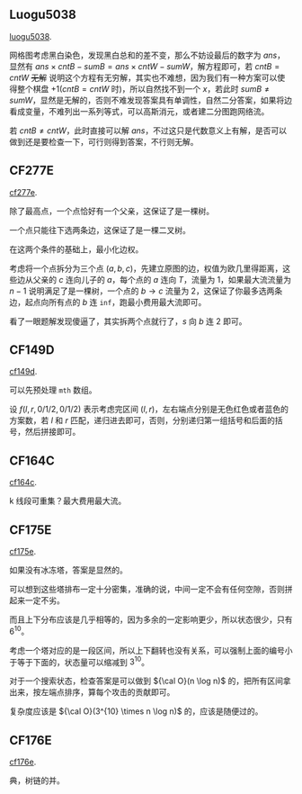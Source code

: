 ## Luogu5038

[luogu5038](https://www.luogu.com.cn/problem/P5038). 

网格图考虑黑白染色，发现黑白总和的差不变，那么不妨设最后的数字为 $ans$，显然有 $ans \times cntB - sumB = ans \times cntW - sumW$，解方程即可，若 $cntB = cntW$ ~~无解~~ 说明这个方程有无穷解，其实也不难想，因为我们有一种方案可以使得整个棋盘 $+1$($cntB = cntW$ 时)，所以自然找不到一个 $x$，若此时 $sumB \neq sumW$，显然是无解的，否则不难发现答案具有单调性，自然二分答案，如果将边看成变量，不难列出一系列等式，可以高斯消元，或者建二分图跑网络流。

若 $cntB \neq cntW$，此时直接可以解 $ans$，不过这只是代数意义上有解，是否可以做到还是要检查一下，可行则得到答案，不行则无解。

## CF277E

[cf277e](https://www.luogu.com.cn/problem/CF277E). 

除了最高点，一个点恰好有一个父亲，这保证了是一棵树。

一个点只能往下选两条边，这保证了是一棵二叉树。

在这两个条件的基础上，最小化边权。

考虑将一个点拆分为三个点 $(a, b, c)$，先建立原图的边，权值为欧几里得距离，这些边从父亲的 $c$ 连向儿子的 $a$，每个点的 $a$ 连向 $T$，流量为 $1$，如果最大流流量为 $n - 1$ 说明满足了是一棵树，一个点的 $b \to c$ 流量为 $2$，这保证了你最多选两条边，起点向所有点的 $b$ 连 `inf`，跑最小费用最大流即可。

看了一眼题解发现傻逼了，其实拆两个点就行了，$s$ 向 $b$ 连 $2$ 即可。

## CF149D

[cf149d](https://www.luogu.com.cn/problem/CF149D). 

可以先预处理 `mth` 数组。

设 $f(l, r, 0/1/2, 0/1/2)$ 表示考虑完区间 $(l, r)$，左右端点分别是无色红色或者蓝色的方案数，若 $l$ 和 $r$ 匹配，递归进去即可，否则，分别递归第一组括号和后面的括号，然后拼接即可。

## CF164C

[cf164c](https://www.luogu.com.cn/problem/CF164C). 

k 线段可重集？最大费用最大流。

## CF175E

[cf175e](https://www.luogu.com.cn/problem/CF175E). 

如果没有冰冻塔，答案是显然的。

可以想到这些塔排布一定十分密集，准确的说，中间一定不会有任何空隙，否则拼起来一定不劣。

而且上下分布应该是几乎相等的，因为多余的一定影响更少，所以状态很少，只有 $6^{10}$。

考虑一个塔对应的是一段区间，所以上下翻转也没有关系，可以强制上面的编号小于等于下面的，状态量可以缩减到 $3^{10}$。

对于一个搜索状态，检查答案是可以做到 ${\cal O}(n \log n)$ 的，把所有区间拿出来，按左端点排序，算每个攻击的贡献即可。

复杂度应该是 ${\cal O}(3^{10} \times n \log n)$ 的，应该是随便过的。

## CF176E

[cf176e](https://www.luogu.com.cn/problem/CF176E). 

典，树链的并。

